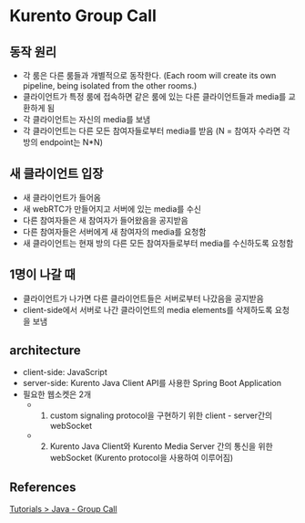 # Kurento Group Call

## 동작 원리

- 각 룸은 다른 룸들과 개별적으로 동작한다. (Each room will create its own pipeline, being isolated from the other rooms.)
- 클라이언트가 특정 룸에 접속하면 같은 룸에 있는 다른 클라이언트들과 media를 교환하게 됨
- 각 클라이언트는 자신의 media를 보냄
- 각 클라이언트는 다른 모든 참여자들로부터 media를 받음 (N = 참여자 수라면 각 방의 endpoint는 N\*N)

## 새 클라이언트 입장

- 새 클라이언트가 들어옴
- 새 webRTC가 만들어지고 서버에 있는 media를 수신
- 다른 참여자들은 새 참여자가 들어왔음을 공지받음
- 다른 참여자들은 서버에게 새 참여자의 media를 요청함
- 새 클라이언트는 현재 방의 다른 모든 참여자들로부터 media를 수신하도록 요청함

## 1명이 나갈 때

- 클라이언트가 나가면 다른 클라이언트들은 서버로부터 나갔음을 공지받음
- client-side에서 서버로 나간 클라이언트의 media elements를 삭제하도록 요청을 보냄

## architecture

- client-side: JavaScript
- server-side: Kurento Java Client API를 사용한 Spring Boot Application
- 필요한 웹소켓은 2개
  - 1.  custom signaling protocol을 구현하기 위한 client - server간의 webSocket
  - 2.  Kurento Java Client와 Kurento Media Server 간의 통신을 위한 webSocket (Kurento protocol을 사용하여 이루어짐)

## References

[Tutorials > Java - Group Call](https://doc-kurento.readthedocs.io/en/stable/tutorials/java/tutorial-groupcall.html)
